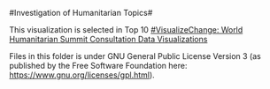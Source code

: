 #Investigation of Humanitarian Topics#

This visualization is selected in Top 10 [#VisualizeChange: World Humanitarian Summit Consultation Data Visualizations](https://www.worldhumanitariansummit.org/whs_data_visualisations)

Files in this folder is under GNU General Public License Version 3 (as published by the Free Software Foundation here: https://www.gnu.org/licenses/gpl.html).
